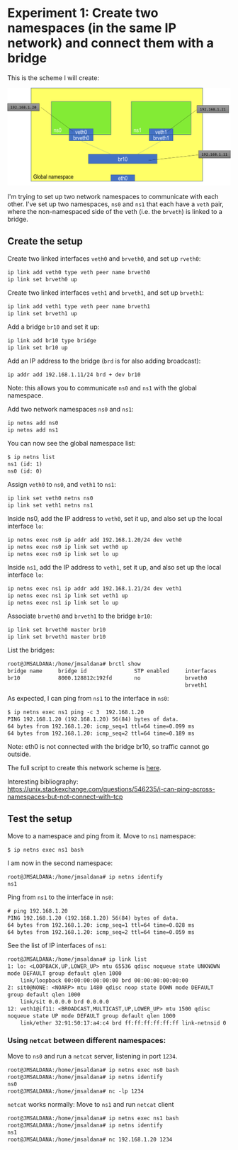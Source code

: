 # Experiment 1: Create two namespaces (in the same IP network) and connect them with a bridge

This is the scheme I will create:

![experiment1](https://github.com/josemariasaldana/VXLAN-network-in-a-PC/blob/main/experiment1.png)

I'm trying to set up two network namespaces to communicate with each other. I've set up two namespaces, `ns0` and `ns1` that each have a `veth` pair, where the non-namespaced side of the veth (i.e. the `brveth`) is linked to a bridge.

## Create the setup

Create two linked interfaces `veth0` and `brveth0`, and set up `rveth0`:
```
ip link add veth0 type veth peer name brveth0
ip link set brveth0 up
```

Create two linked interfaces `veth1` and `brveth1`, and set up `brveth1`:
```
ip link add veth1 type veth peer name brveth1
ip link set brveth1 up
```

Add a bridge `br10` and set it up:
```
ip link add br10 type bridge
ip link set br10 up
```

Add an IP address to the bridge (`brd` is for also adding broadcast):
```
ip addr add 192.168.1.11/24 brd + dev br10
```

Note: this allows you to communicate `ns0` and `ns1` with the global namespace.


Add two network namespaces `ns0` and `ns1`:
```
ip netns add ns0
ip netns add ns1
```

You can now see the global namespace list:
```
$ ip netns list
ns1 (id: 1)
ns0 (id: 0)
```

Assign `veth0` to `ns0`, and `veth1` to `ns1`:
```
ip link set veth0 netns ns0
ip link set veth1 netns ns1
```

Inside ns0, add the IP address to `veth0`, set it up, and also set up the local interface `lo`:
```
ip netns exec ns0 ip addr add 192.168.1.20/24 dev veth0
ip netns exec ns0 ip link set veth0 up
ip netns exec ns0 ip link set lo up
```

Inside `ns1`, add the IP address to `veth1`, set it up, and also set up the local interface `lo`:
```
ip netns exec ns1 ip addr add 192.168.1.21/24 dev veth1
ip netns exec ns1 ip link set veth1 up
ip netns exec ns1 ip link set lo up
```

Associate `brveth0` and `brveth1` to the bridge `br10`:
```
ip link set brveth0 master br10
ip link set brveth1 master br10
```

List the bridges:
```
root@JMSALDANA:/home/jmsaldana# brctl show
bridge name     bridge id               STP enabled     interfaces
br10            8000.128812c192fd       no              brveth0
                                                        brveth1
```

As expected, I can ping from `ns1` to the interface in `ns0`:
```
$ ip netns exec ns1 ping -c 3  192.168.1.20
PING 192.168.1.20 (192.168.1.20) 56(84) bytes of data.
64 bytes from 192.168.1.20: icmp_seq=1 ttl=64 time=0.099 ms
64 bytes from 192.168.1.20: icmp_seq=2 ttl=64 time=0.189 ms
```

Note: eth0 is not connected with the bridge br10, so traffic cannot go outside.

The full script to create this network scheme is [here](https://github.com/josemariasaldana/VXLAN-network-in-a-PC/blob/main/experiment1.sh).

Interesting bibliography: https://unix.stackexchange.com/questions/546235/i-can-ping-across-namespaces-but-not-connect-with-tcp

## Test the setup

Move to a namespace and ping from it. Move to `ns1` namespace:
```
$ ip netns exec ns1 bash
```

I am now in the second namespace:
```
root@JMSALDANA:/home/jmsaldana# ip netns identify
ns1
```

Ping from `ns1` to the interface in `ns0`:
```
# ping 192.168.1.20
PING 192.168.1.20 (192.168.1.20) 56(84) bytes of data.
64 bytes from 192.168.1.20: icmp_seq=1 ttl=64 time=0.028 ms
64 bytes from 192.168.1.20: icmp_seq=2 ttl=64 time=0.059 ms
```

See the list of IP interfaces of `ns1`:
```
root@JMSALDANA:/home/jmsaldana# ip link list
1: lo: <LOOPBACK,UP,LOWER_UP> mtu 65536 qdisc noqueue state UNKNOWN mode DEFAULT group default qlen 1000
    link/loopback 00:00:00:00:00:00 brd 00:00:00:00:00:00
2: sit0@NONE: <NOARP> mtu 1480 qdisc noop state DOWN mode DEFAULT group default qlen 1000
    link/sit 0.0.0.0 brd 0.0.0.0
12: veth1@if11: <BROADCAST,MULTICAST,UP,LOWER_UP> mtu 1500 qdisc noqueue state UP mode DEFAULT group default qlen 1000
    link/ether 32:91:50:17:a4:c4 brd ff:ff:ff:ff:ff:ff link-netnsid 0
```

### Using `netcat` between different namespaces:

Move to `ns0` and run a `netcat` server, listening in port `1234`.
```
root@JMSALDANA:/home/jmsaldana# ip netns exec ns0 bash
root@JMSALDANA:/home/jmsaldana# ip netns identify
ns0
root@JMSALDANA:/home/jmsaldana# nc -lp 1234
```

`netcat` works normally:
Move to `ns1` and run `netcat` client
```
root@JMSALDANA:/home/jmsaldana# ip netns exec ns1 bash
root@JMSALDANA:/home/jmsaldana# ip netns identify
ns1
root@JMSALDANA:/home/jmsaldana# nc 192.168.1.20 1234
```
